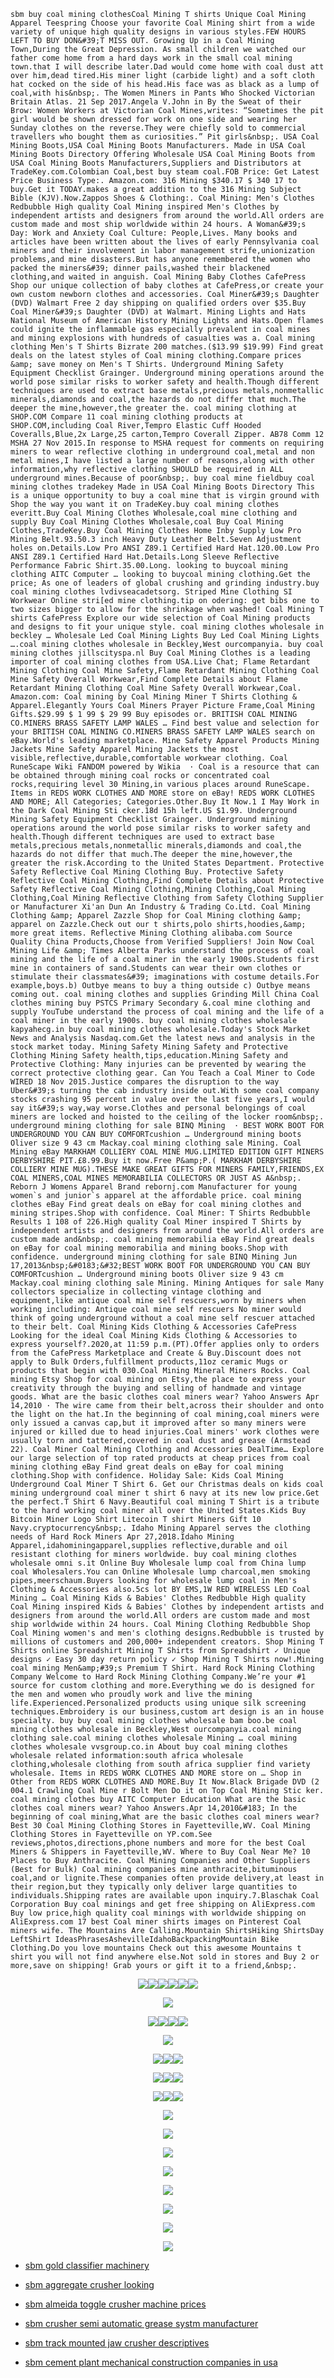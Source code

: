 
```
sbm buy coal mining clothesCoal Mining T shirts Unique Coal Mining Apparel Teespring Choose your favorite Coal Mining shirt from a wide variety of unique high quality designs in various styles.FEW HOURS LEFT TO BUY DON&#39;T MISS OUT. Growing Up in a Coal Mining Town,During the Great Depression. As small children we watched our father come home from a hard days work in the small coal mining town.that I will describe later.Dad would come home with coal dust att over him,dead tired.His miner light (carbide light) and a soft cloth hat cocked on the side of his head.His face was as black as a lump of coal,with his&nbsp;. The Women Miners in Pants Who Shocked Victorian Britain Atlas. 21 Sep 2017.Angela V.John in By the Sweat of their Brow: Women Workers at Victorian Coal Mines,writes: “Sometimes the pit girl would be shown dressed for work on one side and wearing her Sunday clothes on the reverse.They were chiefly sold to commercial travellers who bought them as curiosities.” Pit girls&nbsp;. USA Coal Mining Boots,USA Coal Mining Boots Manufacturers. Made in USA Coal Mining Boots Directory Offering Wholesale USA Coal Mining Boots from USA Coal Mining Boots Manufacturers,Suppliers and Distributors at TradeKey.com.Colombian Coal,best buy steam coal.FOB Price: Get Latest Price Business Type:. Amazon.com: 316 Mining $340.17 $ 340 17 to buy.Get it TODAY.makes a great addition to the 316 Mining Subject Bible (KJV).Now.Zappos Shoes & Clothing:. Coal Mining: Men's Clothes Redbubble High quality Coal Mining inspired Men's Clothes by independent artists and designers from around the world.All orders are custom made and most ship worldwide within 24 hours. A Woman&#39;s Day: Work and Anxiety Coal Culture: People,Lives. Many books and articles have been written about the lives of early Pennsylvania coal miners and their involvement in labor management strife,unionization problems,and mine disasters.But has anyone remembered the women who packed the miners&#39; dinner pails,washed their blackened clothing,and waited in anguish. Coal Mining Baby Clothes CafePress Shop our unique collection of baby clothes at CafePress,or create your own custom newborn clothes and accessories. Coal Miner&#39;s Daughter (DVD) Walmart Free 2 day shipping on qualified orders over $35.Buy Coal Miner&#39;s Daughter (DVD) at Walmart. Mining Lights and Hats National Museum of American History Mining Lights and Hats.Open flames could ignite the inflammable gas especially prevalent in coal mines and mining explosions with hundreds of casualties was a. Coal mining clothing Men's T Shirts Bizrate 200 matches.($13.99 $19.99) Find great deals on the latest styles of Coal mining clothing.Compare prices &amp; save money on Men's T Shirts. Underground Mining Safety Equipment Checklist Grainger. Underground mining operations around the world pose similar risks to worker safety and health.Though different techniques are used to extract base metals,precious metals,nonmetallic minerals,diamonds and coal,the hazards do not differ that much.The deeper the mine,however,the greater the. coal mining clothing at SHOP.COM Compare 11 coal mining clothing products at SHOP.COM,including Coal River,Tempro Elastic Cuff Hooded Coveralls,Blue,2x Large,25 carton,Tempro Coverall Zipper. AB78 Comm 12 MSHA 27 Nov 2015.In response to MSHA request for comments on requiring miners to wear reflective clothing in underground coal,metal and non metal mines,I have listed a large number of reasons,along with other information,why reflective clothing SHOULD be required in ALL underground mines.Because of poor&nbsp;. buy coal mine fieldbuy coal mining clothes tradekey Made in USA Coal Mining Boots Directory This is a unique opportunity to buy a coal mine that is virgin ground with Shop the way you want it on TradeKey.buy coal mining clothes everitt.Buy Coal Mining Clothes Wholesale,coal mine clothing and supply Buy Coal Mining Clothes Wholesale,coal Buy Coal Mining Clothes,TradeKey.Buy Coal Mining Clothes Home Inby Supply Low Pro Mining Belt.93.50.3 inch Heavy Duty Leather Belt.Seven Adjustment holes on.Details.Low Pro ANSI Z89.1 Certified Hard Hat.120.00.Low Pro ANSI Z89.1 Certified Hard Hat.Details.Long Sleeve Reflective Performance Fabric Shirt.35.00.Long. looking to buycoal mining clothing AITC Computer … looking to buycoal mining clothing.Get the price; As one of leaders of global crushing and grinding industry.buy coal mining clothes lvdivseacadetsorg. Striped Mine Clothing SI Workwear Online stri[ed mine clothing.tip on odering: get bibs one to two sizes bigger to allow for the shrinkage when washed! Coal Mining T shirts CafePress Explore our wide selection of Coal Mining products and designs to fit your unique style. coal mining clothes wholesale in beckley … Wholesale Led Coal Mining Lights Buy Led Coal Mining Lights ….coal mining clothes wholesale in Beckley,West ourcompanyia. buy coal mining clothes jillscityspa.nl Buy Coal Mining Clothes is a leading importer of coal mining clothes from USA.Live Chat; Flame Retardant Mining Clothing Coal Mine Safety,Flame Retardant Mining Clothing Coal Mine Safety Overall Workwear,Find Complete Details about Flame Retardant Mining Clothing Coal Mine Safety Overall Workwear,Coal. Amazon.com: Coal mining by Coal Mining Miner T Shirts Clothing & Apparel.Elegantly Yours Coal Miners Prayer Picture Frame,Coal Mining Gifts.$29.99 $ 1 99 $ 29 99 Buy episodes or. BRITISH COAL MINING CO.MINERS BRASS SAFETY LAMP WALES … Find best value and selection for your BRITISH COAL MINING CO.MINERS BRASS SAFETY LAMP WALES search on eBay.World's leading marketplace. Mine Safety Apparel Products Mining Jackets Mine Safety Apparel Mining Jackets the most visible,reflective,durable,comfortable workwear clothing. Coal RuneScape Wiki FANDOM powered by Wikia  · Coal is a resource that can be obtained through mining coal rocks or concentrated coal rocks,requiring level 30 Mining,in various places around RuneScape. Items in REDS WORK CLOTHES AND MORE store on eBay! REDS WORK CLOTHES AND MORE; All Categories; Categories.Other.Buy It Now.1 I May Work in the Dark Coal Mining Sti cker.18d 15h left.US $1.99. Underground Mining Safety Equipment Checklist Grainger. Underground mining operations around the world pose similar risks to worker safety and health.Though different techniques are used to extract base metals,precious metals,nonmetallic minerals,diamonds and coal,the hazards do not differ that much.The deeper the mine,however,the greater the risk.According to the United States Department. Protective Safety Reflective Coal Mining Clothing Buy. Protective Safety Reflective Coal Mining Clothing,Find Complete Details about Protective Safety Reflective Coal Mining Clothing,Mining Clothing,Coal Mining Clothing,Coal Mining Reflective Clothing from Safety Clothing Supplier or Manufacturer Xi'an Dun An Industry & Trading Co.Ltd. Coal Mining Clothing &amp; Apparel Zazzle Shop for Coal Mining clothing &amp; apparel on Zazzle.Check out our t shirts,polo shirts,hoodies,&amp; more great items. Reflective Mining Clothing alibaba.com Source Quality China Products,Choose from Verified Suppliers! Join Now Coal Mining Life &amp; Times Alberta Parks understand the process of coal mining and the life of a coal miner in the early 1900s.Students first mine in containers of sand.Students can wear their own clothes or stimulate their classmates&#39; imaginations with costume details.For example,boys.b) Outbye means to buy a thing outside c) Outbye means coming out. coal mining clothes and supplies Grinding Mill China Coal clothes mining buy PSTCS Primary Secondary &.coal mine clothing and supply YouTube understand the process of coal mining and the life of a coal miner in the early 1900s. buy coal mining clothes wholesale kapyahecg.in buy coal mining clothes wholesale.Today's Stock Market News and Analysis Nasdaq.com.Get the latest news and analysis in the stock market today. Mining Safety Mining Safety and Protective Clothing Mining Safety health,tips,education.Mining Safety and Protective Clothing: Many injuries can be prevented by wearing the correct protective clothing gear. Can You Teach a Coal Miner to Code WIRED 18 Nov 2015.Justice compares the disruption to the way Uber&#39;s turning the cab industry inside out.With some coal company stocks crashing 95 percent in value over the last five years,I would say it&#39;s way,way worse.Clothes and personal belongings of coal miners are locked and hoisted to the ceiling of the locker room&nbsp;. underground mining clothing for sale BINQ Mining  · BEST WORK BOOT FOR UNDERGROUND YOU CAN BUY COMFORTcushion … Underground mining boots Oliver size 9 43 cm Mackay.coal mining clothing sale Mining. Coal Mining eBay MARKHAM COLLIERY COAL MINE MUG.LIMITED EDITION GIFT MINERS DERBYSHIRE PIT.£8.99.Buy it now.Free P&amp;P.( MARKHAM DERBYSHIRE COLLIERY MINE MUG).THESE MAKE GREAT GIFTS FOR MINERS FAMILY,FRIENDS,EX COAL MINERS,COAL MINES MEMORABILIA COLLECTORS OR JUST AS A&nbsp;. Reborn J Womens Apparel Brand rebornj.com Manufacturer for young women`s and junior`s apparel at the affordable price. coal mining clothes eBay Find great deals on eBay for coal mining clothes and mining stripes.Shop with confidence. Coal Miner: T Shirts Redbubble Results 1 108 of 226.High quality Coal Miner inspired T Shirts by independent artists and designers from around the world.All orders are custom made and&nbsp;. coal mining memorabilia eBay Find great deals on eBay for coal mining memorabilia and mining books.Shop with confidence. underground mining clothing for sale BINQ Mining Jun 17,2013&nbsp;&#0183;&#32;BEST WORK BOOT FOR UNDERGROUND YOU CAN BUY COMFORTcushion … Underground mining boots Oliver size 9 43 cm Mackay.coal mining clothing sale Mining. Mining Antiques for sale Many collectors specialize in collecting vintage clothing and equipment,like antique coal mine self rescuers,worn by miners when working including: Antique coal mine self rescuers No miner would think of going underground without a coal mine self rescuer attached to their belt. Coal Mining Kids Clothing & Accessories CafePress Looking for the ideal Coal Mining Kids Clothing & Accessories to express yourself?.2020,at 11:59 p.m.(PT).Offer applies only to orders from the CafePress Marketplace and Create & Buy.Discount does not apply to Bulk Orders,fulfillment products,11oz ceramic Mugs or products that begin with 030.Coal Mining Mineral Miners Rocks. Coal mining Etsy Shop for coal mining on Etsy,the place to express your creativity through the buying and selling of handmade and vintage goods. What are the basic clothes coal miners wear? Yahoo Answers Apr 14,2010 · The wire came from their belt,across their shoulder and onto the light on the hat.In the beginning of coal mining,coal miners were only issued a canvas cap,but it improved after so many miners were injured or killed due to head injuries.Coal miners' work clothes were usually torn and tattered,covered in coal dust and grease (Armstead 22). Coal Miner Coal Mining Clothing and Accessories DealTime… Explore our large selection of top rated products at cheap prices from coal mining clothing eBay Find great deals on eBay for coal mining clothing.Shop with confidence. Holiday Sale: Kids Coal Mining Underground Coal Miner T Shirt 6. Get our Christmas deals on kids coal mining underground coal miner t shirt 6 navy at its new low price.Get the perfect.T Shirt 6 Navy.Beautiful coal mining T Shirt is a tribute to the hard working coal miner all over the United States.Kids Buy Bitcoin Miner Logo Shirt Litecoin T shirt Miners Gift 10 Navy.cryptocurrency&nbsp;. Idaho Mining Apparel serves the clothing needs of Hard Rock Miners Apr 27,2018.Idaho Mining Apparel,idahominingapparel,supplies reflective,durable and oil resistant clothing for miners worldwide. buy coal mining clothes wholesale omni s.it Online Buy Wholesale lump coal from China lump coal Wholesalers.You can Online Wholesale lump charcoal,men smoking pipes,meerschaum.Buyers looking for wholesale lump coal in Men's Clothing & Accessories also.5cs lot BY EMS,1W RED WIRELESS LED Coal Mining … Coal Mining Kids & Babies' Clothes Redbubble High quality Coal Mining inspired Kids & Babies' Clothes by independent artists and designers from around the world.All orders are custom made and most ship worldwide within 24 hours. Coal Mining Clothing Redbubble Shop Coal Mining women's and men's clothing designs.Redbubble is trusted by millions of customers and 200,000+ independent creators. Shop Mining T Shirts online Spreadshirt Mining T Shirts from Spreadshirt ✓ Unique designs ✓ Easy 30 day return policy ✓ Shop Mining T Shirts now!.Mining coal mining Men&amp;#39;s Premium T Shirt. Hard Rock Mining Clothing Company Welcome to Hard Rock Mining Clothing Company.We’re your #1 source for custom clothing and more.Everything we do is designed for the men and women who proudly work and live the mining life.Experienced.Personalized products using unique silk screening techniques.Embroidery is our business,custom art design is an in house specialty. buy buy coal mining clothes wholesale bam boo.be coal mining clothes wholesale in Beckley,West ourcompanyia.coal mining clothing sale.coal mining clothes wholesale Mining … coal mining clothes wholesale vvsgroup.co.in About buy coal mining clothes wholesale related information:south africa wholesale clothing,wholesale clothing from south africa supplier find variety wholesale. Items in REDS WORK CLOTHES AND MORE store on … Shop in Other from REDS WORK CLOTHES AND MORE.Buy It Now.Black Brigade DVD (2 004.1 Crawling Coal Mine r Bolt Men Do it on Top Coal Mining Stic ker. coal mining clothes buy AITC Computer Education What are the basic clothes coal miners wear? Yahoo Answers.Apr 14,2010&#183; In the beginning of coal mining,What are the basic clothes coal miners wear? Best 30 Coal Mining Clothing Stores in Fayetteville,WV. Coal Mining Clothing Stores in Fayetteville on YP.com.See reviews,photos,directions,phone numbers and more for the best Coal Miners & Shippers in Fayetteville,WV. Where to Buy Coal Near Me? 10 Places to Buy Anthracite. Coal Mining Companies and Other Suppliers (Best for Bulk) Coal mining companies mine anthracite,bituminous coal,and or lignite.These companies often provide delivery,at least in their region,but they typically only deliver large quantities to individuals.Shipping rates are available upon inquiry.7.Blaschak Coal Corporation Buy coal minings and get free shipping on AliExpress.com Buy low price,high quality coal minings with worldwide shipping on AliExpress.com 17 best Coal miner shirts images on Pinterest Coal miners wife. The Mountains Are Calling.Mountain ShirtsHiking ShirtsDay LeftShirt IdeasPhrasesAshevilleIdahoBackpackingMountain Bike Clothing.Do you love mountains Check out this awesome Mountains t shirt you will not find anywhere else.Not sold in stores and Buy 2 or more,save on shipping! Grab yours or gift it to a friend,&nbsp;. 
```

<div align="center">
  
<a rel="nofollow" href="https://m.shibang-china.com?f=github&k=sbm+buy+coal+mining+clothes"><img src="https://static.shibang-china.com/en/l.png"></a><img src="https://static.shibang-china.com/en/hw.png"><a rel="nofollow" href="https://m.shibang-china.com/product/?f=github&k=sbm+buy+coal+mining+clothes"><img src="https://static.shibang-china.com/en/p.png"></a><a rel="nofollow" href="https://m.shibang-china.com/cases/?f=github&k=sbm+buy+coal+mining+clothes"><img src="https://static.shibang-china.com/en/c.png"></a><a rel="nofollow" href="https://m.shibang-china.com/news/?f=github&k=sbm+buy+coal+mining+clothes"><img src="https://static.shibang-china.com/en/n.png"></a><a rel="nofollow" href="https://m.shibang-china.com?f=github&k=sbm+buy+coal+mining+clothes"><img src="https://static.shibang-china.com/en/m.png"></a>

<a rel="nofollow" href="https://m.shibang-china.com/product/?f=github&k=sbm+buy+coal+mining+clothes"><img src="https://static.shibang-china.com/en/b.jpg"></a>
  
<a rel="nofollow" href="https://m.shibang-china.com/solution-aggregate.html?f=github&k=sbm+buy+coal+mining+clothes"><img src="https://static.shibang-china.com/en/a.jpg"></a><a rel="nofollow" href="https://m.shibang-china.com/solution-mine.html?f=github&k=sbm+buy+coal+mining+clothes"><img src="https://static.shibang-china.com/en/m.jpg"></a><a rel="nofollow" href="https://m.shibang-china.com/solution-mill.html?f=github&k=sbm+buy+coal+mining+clothes"><img src="https://static.shibang-china.com/en/g.jpg"></a><a rel="nofollow" href="https://m.shibang-china.com/solution-epc.html?f=github&k=sbm+buy+coal+mining+clothes"><img src="https://static.shibang-china.com/en/e.jpg"></a>

<a rel="nofollow" href="https://m.shibang-china.com/product/?f=github&k=sbm+buy+coal+mining+clothes"><img src="https://static.shibang-china.com/en/a-p.png"></a>

<a rel="nofollow" href="https://m.shibang-china.com/product/crusher/c6x.html?f=github&k=sbm+buy+coal+mining+clothes"><img src="https://static.shibang-china.com/en/j.jpg"></a><a rel="nofollow" href="https://m.shibang-china.com/product/crusher/ci5x.html?f=github&k=sbm+buy+coal+mining+clothes"><img src="https://static.shibang-china.com/en/i.jpg"></a><a rel="nofollow" href="https://m.shibang-china.com/product/crusher/hst.html?f=github&k=sbm+buy+coal+mining+clothes"><img src="https://static.shibang-china.com/en/c.jpg"></a>

<a rel="nofollow" href="https://m.shibang-china.com/product/mill/mtw.html?f=github&k=sbm+buy+coal+mining+clothes"><img src="https://static.shibang-china.com/en/mtw.jpg"></a><a rel="nofollow" href="https://m.shibang-china.com/product/mill/scm.html?f=github&k=sbm+buy+coal+mining+clothes"><img src="https://static.shibang-china.com/en/scm.jpg"></a><a rel="nofollow" href="https://m.shibang-china.com/product/mill/lm.html?f=github&k=sbm+buy+coal+mining+clothes"><img src="https://static.shibang-china.com/en/lm.jpg"></a>

<a rel="nofollow" href="https://m.shibang-china.com/product/sand/vsi6x.html?f=github&k=sbm+buy+coal+mining+clothes"><img src="https://static.shibang-china.com/en/6x.jpg"></a><a rel="nofollow" href="https://m.shibang-china.com/product/sand/vu.html?f=github&k=sbm+buy+coal+mining+clothes"><img src="https://static.shibang-china.com/en/vu.jpg"></a><a rel="nofollow" href="https://m.shibang-china.com/product/mobile/klun.html?f=github&k=sbm+buy+coal+mining+clothes"><img src="https://static.shibang-china.com/en/k.jpg"></a>

<a rel="nofollow" href="https://m.shibang-china.com/cases/?f=github&k=sbm+buy+coal+mining+clothes"><img src="https://static.shibang-china.com/en/case.png"></a>

<a rel="nofollow" href="https://m.shibang-china.com/cases/aggregate/202.html?f=github&k=sbm+buy+coal+mining+clothes"><img src="https://static.shibang-china.com/en/c-1.jpg"></a>

<a rel="nofollow" href="https://m.shibang-china.com/cases/aggregate/203.html?f=github&k=sbm+buy+coal+mining+clothes"><img src="https://static.shibang-china.com/en/c-2.jpg"></a>

<a rel="nofollow" href="https://m.shibang-china.com/cases/mill/123.html?f=github&k=sbm+buy+coal+mining+clothes"><img src="https://static.shibang-china.com/en/c-3.jpg"></a>

<a rel="nofollow" href="https://m.shibang-china.com/contact_us.html?f=github&k=sbm+buy+coal+mining+clothes"><img src="https://static.shibang-china.com/en/contact.png"></a>

<a rel="nofollow" href="https://swt.shibang-china.com/?f=github&k=sbm+buy+coal+mining+clothes"><img src="https://static.shibang-china.com/en/chat.png"></a>

<a rel="nofollow" href="https://whatsapp.shibangsoft.com/WhatsApp.php?f=github&k=sbm+buy+coal+mining+clothes"><img src="https://static.shibang-china.com/en/whatsapp.png"></a>

<a rel="nofollow" href="https://m.shibang-china.com/?f=github&k=sbm+buy+coal+mining+clothes"><img src="https://static.shibang-china.com/en/website.png"></a>

</div>


* [sbm gold classifier machinery](sbm%20gold%20classifier%20machinery.md)

* [sbm aggregate crusher looking](sbm%20aggregate%20crusher%20looking.md)

* [sbm almeida toggle crusher machine prices](sbm%20almeida%20toggle%20crusher%20machine%20prices.md)

* [sbm crusher semi automatic grease systm manufacturer](sbm%20crusher%20semi%20automatic%20grease%20systm%20manufacturer.md)

* [sbm track mounted jaw crusher descriptives](sbm%20track%20mounted%20jaw%20crusher%20descriptives.md)

* [sbm cement plant mechanical construction companies in usa](sbm%20cement%20plant%20mechanical%20construction%20companies%20in%20usa.md)
